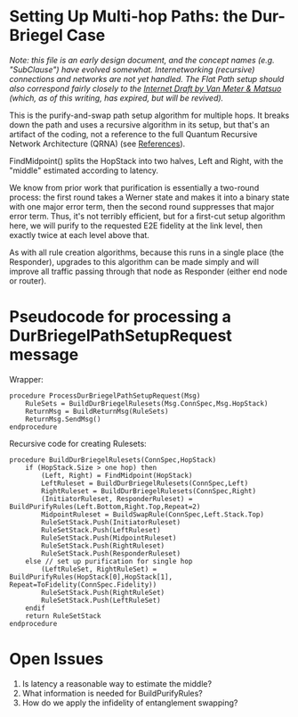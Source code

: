 # Setting Up Multi-hop Paths: the Dur-Briegel Case #

*Note: this file is an early design document, and the concept names
(e.g. "SubClause") have evolved somewhat.  Internetworking (recursive)
connections and networks are not yet handled.  The Flat Path setup
should also correspond fairly closely to the [Internet Draft by Van
Meter &
Matsuo](https://tools.ietf.org/html/draft-van-meter-qirg-quantum-connection-setup-01)
(which, as of this writing, has expired, but will be revived).*

This is the purify-and-swap path setup algorithm for multiple hops.
It breaks down the path and uses a recursive algorithm in its setup,
but that's an artifact of the coding, not a reference to the full
Quantum Recursive Network Architecture (QRNA) (see
[References](References.md)).

FindMidpoint() splits the HopStack into two halves, Left and Right,
with the "middle" estimated according to latency.

We know from prior work that purification is essentially a two-round
process: the first round takes a Werner state and makes it into a
binary state with one major error term, then the second round
suppresses that major error term.  Thus, it's not terribly efficient,
but for a first-cut setup algorithm here, we will purify to the
requested E2E fidelity at the link level, then exactly twice at each
level above that.

As with all rule creation algorithms, because this runs in a single
place (the Responder), upgrades to this algorithm can be made simply
and will improve all traffic passing through that node as Responder
(either end node or router).

# Pseudocode for processing a DurBriegelPathSetupRequest message #

Wrapper:

    procedure ProcessDurBriegelPathSetupRequest(Msg)
        RuleSets = BuildDurBriegelRulesets(Msg.ConnSpec,Msg.HopStack)
        ReturnMsg = BuildReturnMsg(RuleSets)
        ReturnMsg.SendMsg()
    endprocedure

Recursive code for creating Rulesets:

    procedure BuildDurBriegelRulesets(ConnSpec,HopStack)
        if (HopStack.Size > one hop) then
            (Left, Right) = FindMidpoint(HopStack)
            LeftRuleset = BuildDurBriegelRulesets(ConnSpec,Left)
            RightRuleset = BuildDurBriegelRulesets(ConnSpec,Right)
            (InitiatorRuleset, ResponderRuleset) = BuildPurifyRules(Left.Bottom,Right.Top,Repeat=2)
            MidpointRuleset = BuildSwapRule(ConnSpec,Left.Stack.Top)
            RuleSetStack.Push(InitiatorRuleset)
            RuleSetStack.Push(LeftRuleset)
            RuleSetStack.Push(MidpointRuleset)
            RuleSetStack.Push(RightRuleset)
            RuleSetStack.Push(ResponderRuleset)
        else // set up purification for single hop
            (LeftRuleSet, RightRuleSet) = BuildPurifyRules(HopStack[0],HopStack[1], Repeat=ToFidelity(ConnSpec.Fidelity))
            RuleSetStack.Push(RightRuleSet)
            RuleSetStack.Push(LeftRuleSet)
        endif
        return RuleSetStack
    endprocedure


# Open Issues #

1. Is latency a reasonable way to estimate the middle?
1. What information is needed for BuildPurifyRules?
1. How do we apply the infidelity of entanglement swapping?


